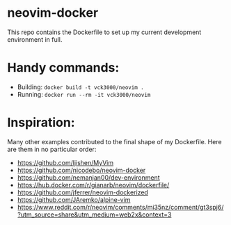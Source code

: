 # neovim-docker

This repo contains the Dockerfile to set up my current development environment in full. 


# Handy commands:
- Building: `docker build -t vck3000/neovim .`
- Running: `docker run --rm -it vck3000/neovim`


# Inspiration:
Many other examples contributed to the final shape of my Dockerfile. Here are them in no particular order:

- https://github.com/ljishen/MyVim
- https://github.com/nicodebo/neovim-docker
- https://github.com/nemanjan00/dev-environment
- https://hub.docker.com/r/gianarb/neovim/dockerfile/
- https://github.com/jferrer/neovim-dockerized
- https://github.com/JAremko/alpine-vim
- https://www.reddit.com/r/neovim/comments/mi35nz/comment/gt3spj6/?utm_source=share&utm_medium=web2x&context=3
